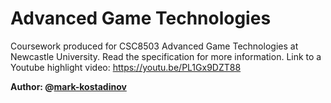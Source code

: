 # Advanced Game Technologies

Coursework produced for CSC8503 Advanced Game Technologies at Newcastle University. Read the specification for more information.
Link to a Youtube highlight video: https://youtu.be/PL1Gx9DZT88

**Author: @[mark-kostadinov](https://github.com/mark-kostadinov)**
